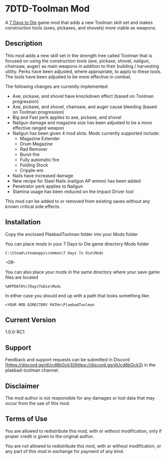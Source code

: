 # 7DTD-Toolman Mod
A [7 Days to Die](https://7daystodie.com/) game mod that adds a new Toolman skill set and
makes construction tools (axes, pickaxes, and shovels) more viable as weapons.

## Description
This mod adds a new skill set in the strength tree called Toolman that is focused on using
the construction tools (axe, pickaxe, shovel, nailgun, chainsaw, auger) as main weapons in
addition to their building / harvesting utility. Perks have been adjusted, where appropriate,
to apply to these tools. The tools have been adjusted to be more effective in combat.

The following changes are currently implemented:

- Axe, pickaxe, and shovel have knockdown effect (based on Toolman progression)
- Axe, pickaxe, and shovel, chainsaw, and auger cause bleeding (based on Toolman progression)
- Big and Fast perk applies to axe, pickaxe, and shovel
- Nailgun damage and magazine size has been adjusted to be a more effective ranged weapon
- Nailgun has been given 4 mod slots. Mods currently supported include:
    - Magazine Extender
    - Drum Magazine
    - Rad Remover
    - Burst-fire
    - Fully automatic fire
    - Folding Stock
    - Cripple-em
- Nails have increased damage
- New recipe for Steel Nails (nailgun AP ammo) has been added
- Penetrator perk applies to Nailgun
- Stamina usage has been reduced on the Impact Driver tool

This mod can be added to or removed from existing saves without any known critical side effects.

## Installation
Copy the enclosed PlaebadToolman folder into your Mods folder

You can place mods in your 7 Days to Die game directory Mods folder

```C:\Steam\steamapps\common\7 Days To Die\Mods```

-OR-

You can also place your mods in the same directory where your save game files
are located

```%APPDATA%\7DaysToDie\Mods```


In either case you should end up with a path that looks something like:

```<YOUR MOD DIRECTORY PATH>\PlaebadToolman```

## Current Version

1.0.0-RC1

## Support

Feedback and support requests can be submitted in Discord [https://discord.gg/dUcd8bGck3](https://discord.gg/dUcd8bGck3)
in the plaebad-toolman channel.

## Disclaimer
The mod author is not responsible for any damages or lost data that may occur from
the use of this mod.

## Terms of Use
You are allowed to redistribute this mod, with or without modification, only if
proper credit is given to the original author.

You are not allowed to redistribute this mod, with or without modification, or any
part of this mod in exchange for payment of any kind.